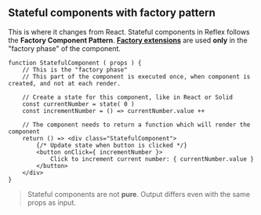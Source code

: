 
## Stateful components with factory pattern

This is where it changes from React. Stateful components in Reflex follows the __Factory Component Pattern__. __[Factory extensions](#factory-extensions)__ are used __only__ in the "factory phase" of the component.

```tsx
function StatefulComponent ( props ) {
    // This is the "factory phase"
    // This part of the component is executed once, when component is created, and not at each render.
    
    // Create a state for this component, like in React or Solid
    const currentNumber = state( 0 )
    const incrementNumber = () => currentNumber.value ++
    
    // The component needs to return a function which will render the component
    return () => <div class="StatefulComponent">
        {/* Update state when button is clicked */}
        <button onClick={ incrementNumber }>
            Click to increment current number: { currentNumber.value }
        </button>
    </div>
}
```

> Stateful components are not __pure__. Output differs even with the same props as input.

